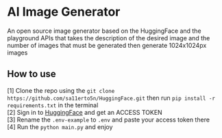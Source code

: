 # AI Image Generator

An open source image generator based on the HuggingFace and the playground APIs that takes the description of the desired image and the number of images that must be generated then generate 1024x1024px images

## How to use

[1] Clone the repo using the ```git clone https://github.com/sa11erto5n/HuggingFace.git``` then run ```pip install -r requirements.txt``` in the terminal
<br>
[2] Sign in to <a href="https://huggingface.co/">HuggingFace</a> and get an ACCESS TOKEN
<br>
[3] Rename the ```.env-example``` to ```.env``` and paste your access token there
<br>
[4] Run the ```python main.py``` and enjoy